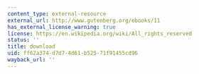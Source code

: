 ```yaml
---
content_type: external-resource
external_url: http://www.gutenberg.org/ebooks/11
has_external_license_warning: true
license: https://en.wikipedia.org/wiki/All_rights_reserved
status: ''
title: download
uid: ff62a374-d7d7-4d61-b525-71f91455cd96
wayback_url: ''
---
```

